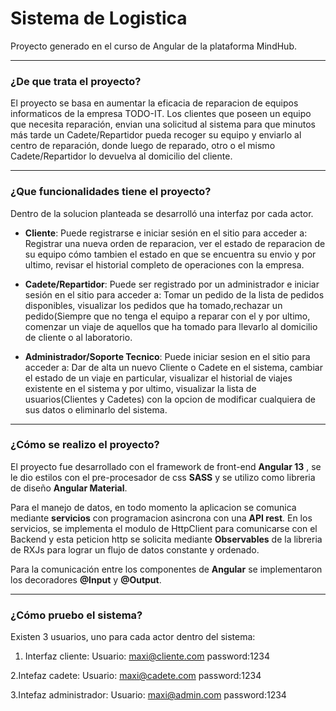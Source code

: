 # Sistema de Logistica
Proyecto generado en el curso de Angular de la plataforma MindHub.

---

### ¿De que trata el proyecto?
El proyecto se basa en aumentar la eficacia de reparacion de equipos informaticos de la empresa TODO-IT.
Los clientes que poseen un equipo que necesita reparación, envian una solicitud al sistema para que minutos más tarde un Cadete/Repartidor
pueda recoger su equipo y enviarlo al centro de reparación, donde luego de reparado, otro o el mismo Cadete/Repartidor lo devuelva al domicilio del cliente.

---

### ¿Que funcionalidades tiene el proyecto?
Dentro de la solucion planteada se desarrolló una interfaz por cada actor.

- **Cliente**: Puede registrarse e iniciar sesión en el sitio para acceder a: Registrar una nueva orden de reparacion, ver el estado de reparacion de su equipo cómo tambien
                                                                          el estado en que se encuentra su envio y por ultimo, revisar el historial completo de operaciones
                                                                           con la empresa.
                                                                           
- **Cadete/Repartidor**: Puede ser registrado por un administrador e iniciar sesión en el sitio para acceder a: 
Tomar un pedido de la lista de pedidos disponibles, visualizar los pedidos que ha tomado,rechazar un pedido(Siempre que no tenga el 
equipo a reparar con el y por ultimo, comenzar un viaje de aquellos que ha tomado para llevarlo al domicilio de cliente o al laboratorio.
                                                                              
- **Administrador/Soporte Tecnico**: Puede iniciar sesion en el sitio para acceder a:
Dar de alta un nuevo Cliente o Cadete en el sistema, cambiar el estado de un viaje en particular, visualizar el historial de viajes existente en el sistema y por ultimo,
visualizar la lista de usuarios(Clientes y Cadetes) con la opcion de modificar cualquiera de sus datos o eliminarlo del sistema.


---

### ¿Cómo se realizo el proyecto?
El proyecto fue desarrollado con el framework de front-end **Angular 13** , se le dio estilos con el pre-procesador de css **SASS** y se utilizo como libreria de diseño **Angular Material**.

Para el manejo de datos, en todo momento la aplicacion se comunica mediante **servicios** con programacion asincrona con una **API rest**.
En los servicios, se implementa el modulo de HttpClient para comunicarse con el Backend y esta peticion http se solicita mediante **Observables** de la libreria de RXJs para lograr un flujo de datos constante y ordenado.

Para la comunicación entre los componentes de **Angular** se implementaron los decoradores **@Input** y **@Output**.


---

### ¿Cómo pruebo el sistema?
Existen 3 usuarios, uno para cada actor dentro del sistema:

1. Interfaz cliente:
Usuario: maxi@cliente.com
password:1234

2.Intefaz cadete:
Usuario: maxi@cadete.com
password:1234

3.Intefaz administrador:
Usuario: maxi@admin.com
password:1234

